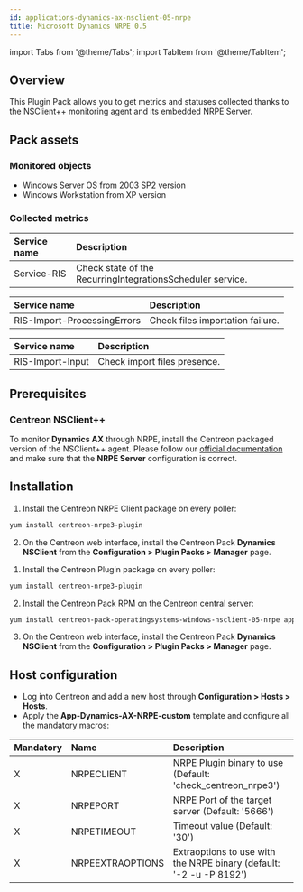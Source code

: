 ```yaml
---
id: applications-dynamics-ax-nsclient-05-nrpe
title: Microsoft Dynamics NRPE 0.5
---
```


import Tabs from '@theme/Tabs';
import TabItem from '@theme/TabItem';

## Overview

This Plugin Pack allows you to get metrics and statuses collected thanks to the NSClient++
monitoring agent and its embedded NRPE Server.

## Pack assets

### Monitored objects

* Windows Server OS from 2003 SP2 version
* Windows Workstation from XP version

### Collected metrics

<Tabs groupId="sync">
<TabItem value="Service-RIS" label="Service-RIS">

| Service name | Description                                                |
| :----------- | :--------------------------------------------------------- |
| Service-RIS  | Check state of the RecurringIntegrationsScheduler service. |

</TabItem>
<TabItem value="RIS-Import-ProcessingErrors" label="RIS-Import-ProcessingErrors">

| Service name                | Description                      |
| :-------------------------- | :------------------------------- |
| RIS-Import-ProcessingErrors | Check files importation failure. |

</TabItem>
<TabItem value="RIS-Import-Input" label="RIS-Import-Input">

| Service name     | Description                  |
| :--------------- | :--------------------------- |
| RIS-Import-Input | Check import files presence. |

</TabItem>
</Tabs>

## Prerequisites

### Centreon NSClient++

To monitor **Dynamics AX** through NRPE, install the Centreon packaged version of the NSClient++ agent.
Please follow our [official documentation](../getting-started/how-to-guides/centreon-nsclient-tutorial.md)
and make sure that the **NRPE Server** configuration is correct.

## Installation

<Tabs groupId="sync">
<TabItem value="Online License" label="Online License">

1. Install the Centreon NRPE Client package on every poller:

```bash
yum install centreon-nrpe3-plugin
```

2. On the Centreon web interface, install the Centreon Pack **Dynamics NSClient**
from the **Configuration > Plugin Packs > Manager** page.

</TabItem>
<TabItem value="Offline License" label="Offline License">

1. Install the Centreon Plugin package on every poller:

```bash
yum install centreon-nrpe3-plugin
```

2. Install the Centreon Pack RPM on the Centreon central server:

```bash
yum install centreon-pack-operatingsystems-windows-nsclient-05-nrpe applications-dynamics-ax-nsclient-05-nrpe
```

3. On the Centreon web interface, install the Centreon Pack **Dynamics NSClient**
from the **Configuration > Plugin Packs > Manager** page.

</TabItem>
</Tabs>

## Host configuration

* Log into Centreon and add a new host through **Configuration > Hosts > Hosts**.
* Apply the **App-Dynamics-AX-NRPE-custom** template and configure all the mandatory macros:

| Mandatory | Name             | Description                                                         |
|:----------|:-----------------|:------------------------------------------------------------------- |
| X         | NRPECLIENT       | NRPE Plugin binary to use (Default: 'check_centreon_nrpe3')         |
| X         | NRPEPORT         | NRPE Port of the target server (Default: '5666')                    |
| X         | NRPETIMEOUT      | Timeout value (Default: '30')                                       |
| X         | NRPEEXTRAOPTIONS | Extraoptions to use with the NRPE binary (default: '-2 -u -P 8192') |